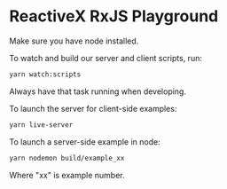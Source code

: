 # ReactiveX RxJS Playground

Make sure you have node installed.

To watch and build our server and client scripts, run:

```sh
yarn watch:scripts
```

Always have that task running when developing.

To launch the server for client-side examples:

```sh
yarn live-server
```

To launch a server-side example in node:

```sh
yarn nodemon build/example_xx
```

Where "xx" is example number.
